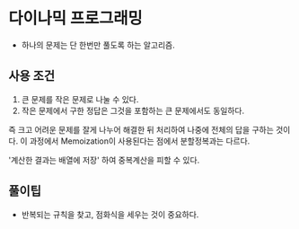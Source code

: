 # 다이나믹 프로그래밍
- 하나의 문제는 단 한번만 풀도록 하는 알고리즘.

## 사용 조건
1. 큰 문제를 작은 문제로 나눌 수 있다.
2. 작은 문제에서 구한 정답은 그것을 포함하는 큰 문제에서도 동일하다.

즉 크고 어려운 문제를 잘게 나누어 해결한 뒤 처리하여 나중에 전체의 답을 구하는 것이다.
이 과정에서 Memoization이 사용된다는 점에서 분할정복과는 다르다.

'계산한 결과는 배열에 저장' 하여 중복계산을 피할 수 있다.

## 풀이팁
- 반복되는 규칙을 찾고, 점화식을 세우는 것이 중요하다.